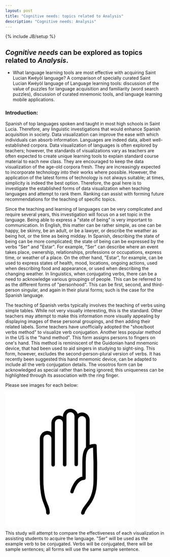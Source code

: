 ```yaml
---
layout: post
title: "Cognitive needs: topics related to Analysis"
description: "Cognitive needs: Analysis"
---
```

{% include JB/setup %}


## __*Cognitive needs*__ can be explored as topics related to __*Analysis*__.

+ What language learning tools are most effective with acquiring Saint Lucian Kwéyòl language? A comparison of specially curated Saint Lucian Kwéyòl language of Language learning tools: discussion of the value of puzzles for language acquisition and familiarity (word search puzzles), discussion of curated mnemonic tools, and language learning mobile applications.



### Introduction:
Spanish of top languages spoken and taught in most high schools in Saint Lucia. Therefore, any linguistic investigations that would enhance Spanish acquisition in society. Data visualization can improve the ease with which individuals can absorb information. Languages are indeed data, albeit well-established corpora. Data visualization of languages is often explored by teachers; however, the standards of visualizations vary as teachers are often expected to create unique learning tools to explain standard course material to each new class. They are encouraged to keep the data visualization of the age-old corpora fresh. They are increasingly expected to incorporate technology into their works where possible. However, the application of the latest forms of technology is not always suitable; at times, simplicity is indeed the best option. Therefore, the goal here is to investigate the established forms of data visualization when teaching languages and attempt to rank them. Ranking can assist with forming future recommendations for the teaching of specific topics.
 

Since the teaching and learning of languages can be very complicated and require several years, this investigation will focus on a set topic in the language. Being able to express a "state of being" is very important to communication. In English, this matter can be rather simple, as one can be happy, be skinny, be an adult, or be a lawyer,  or describe the weather as being hot, or the time as being midday. In Spanish, describing the state of being can be more complicated; the state of being can be expressed by the verbs "Ser" and "Estar".
For example, "Ser" can describe where an event takes place, ownership, relationships, professions or occupations, express time, or weather of a place. On the other hand, "Estar", for example, can be used to express states of health,  mood, locations, ongoing actions, used when describing food and appearance, or used when describing the changing weather.
In linguistics, when conjugating verbs, there can be a need to acknowledge various groupings of people. This can be referred to as the different forms of "personhood". This can be first, second, and third-person singular, and again in their plural forms; such is the case for the Spanish language.


The teaching of Spanish verbs typically involves the teaching of verbs using simple tables. While not very visually interesting, this is the standard. Other teachers may attempt to make this information more visually appealing by displaying images of these personal groupings, and then adding their related labels. Some teachers have unofficially adopted the "shoe/boot verbs method" to visualize verb conjugation. Another less popular method in the US is the "hand method". This form assigns persons to fingers on one's hand. This method is reminiscent of the Guidonian hand mnemonic device, that had been used to aid singers in studying to sight-sing. This form, however, excludes the second-person-plural version of verbs. It has recently been suggested this hand mnemonic device, can be adapted to include all the verb conjugation details. The vosotros form can be acknowledged as special rather than being ignored; this uniqueness can be highlighted through its association with the ring finger.


Please see images for each below:

![Hellloererererer](https://raw.githubusercontent.com/llord1/llord1.github.io/master/resources/pictures/palm.PNG)


This study will attempt to compare the effectiveness of each visualization in assisting students to acquire the language. "Ser" will be used as the example verb to be conjugated. Verbs will be conjugated, there will be sample sentences; all forms will use the same sample sentence.